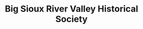 ---
layout: repo
title: "Big Sioux River Valley Historical Society"
id: 12190
permalink: repos/12190/
---